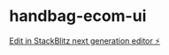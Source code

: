 # handbag-ecom-ui

[Edit in StackBlitz next generation editor ⚡️](https://stackblitz.com/~/github.com/Bernadoadk/handbag-ecom-ui)
